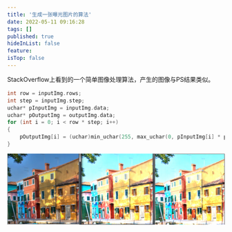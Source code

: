 ```yaml
---
title: '生成一张曝光图片的算法'
date: 2022-05-11 09:16:28
tags: []
published: true
hideInList: false
feature: 
isTop: false
---
```

StackOverflow上看到的一个简单图像处理算法，产生的图像与PS结果类似。

```cpp
int row = inputImg.rows;
int step = inputImg.step;
uchar* pInputImg = inputImg.data;
uchar* pOutputImg = outputImg.data;
for (int i = 0; i < row * step; i++)
{
	pOutputImg[i] = (uchar)min_uchar(255, max_uchar(0, pInputImg[i] * pow(2, strength)));
}
```
![](./images/1652231896406.png)